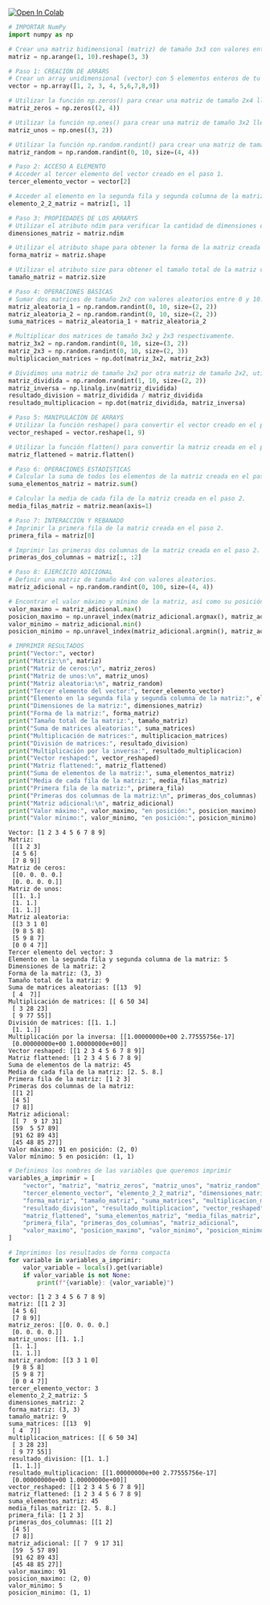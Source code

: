 <a href="https://colab.research.google.com/github/HJhonatanVR/numpyBD/blob/main/numpy.ipynb" target="_parent"><img src="https://colab.research.google.com/assets/colab-badge.svg" alt="Open In Colab"/></a>




```python
# IMPORTAR NumPy
import numpy as np
```


```python
# Crear una matriz bidimensional (matriz) de tamaño 3x3 con valores enteros consecutivos.
matriz = np.arange(1, 10).reshape(3, 3)
```


```python
# Paso 1: CREACIÓN DE ARRARS
# Crear un array unidimensional (vector) con 5 elementos enteros de tu elección.
vector = np.array([1, 2, 3, 4, 5,6,7,8,9])
```


```python
# Utilizar la función np.zeros() para crear una matriz de tamaño 2x4 llena de ceros.
matriz_zeros = np.zeros((2, 4))
```


```python
# Utilizar la función np.ones() para crear una matriz de tamaño 3x2 llena de unos.
matriz_unos = np.ones((3, 2))
```


```python
# Utilizar la función np.random.randint() para crear una matriz de tamaño 4x4 con números enteros aleatorios entre 0 y 10.
matriz_random = np.random.randint(0, 10, size=(4, 4))
```


```python
# Paso 2: ACCESO A ELEMENTO
# Acceder al tercer elemento del vector creado en el paso 1.
tercer_elemento_vector = vector[2]
```


```python
# Acceder al elemento en la segunda fila y segunda columna de la matriz creada en el paso 1.
elemento_2_2_matriz = matriz[1, 1]
```


```python
# Paso 3: PROPIEDADES DE LOS ARRARYS
# Utilizar el atributo ndim para verificar la cantidad de dimensiones de la matriz creada en el paso 2.
dimensiones_matriz = matriz.ndim
```


```python
# Utilizar el atributo shape para obtener la forma de la matriz creada en el paso 2.
forma_matriz = matriz.shape
```


```python
# Utilizar el atributo size para obtener el tamaño total de la matriz creada en el paso 2.
tamaño_matriz = matriz.size
```


```python
# Paso 4: OPERACIONES BÁSICAS
# Sumar dos matrices de tamaño 2x2 con valores aleatorios entre 0 y 10.
matriz_aleatoria_1 = np.random.randint(0, 10, size=(2, 2))
matriz_aleatoria_2 = np.random.randint(0, 10, size=(2, 2))
suma_matrices = matriz_aleatoria_1 + matriz_aleatoria_2
```


```python
# Multiplicar dos matrices de tamaño 3x2 y 2x3 respectivamente.
matriz_3x2 = np.random.randint(0, 10, size=(3, 2))
matriz_2x3 = np.random.randint(0, 10, size=(2, 3))
multiplicacion_matrices = np.dot(matriz_3x2, matriz_2x3)
```


```python
# Dividimos una matriz de tamaño 2x2 por otra matriz de tamaño 2x2, utilizando tanto la división por elementos como la multiplicación por la inversa.
matriz_dividida = np.random.randint(1, 10, size=(2, 2))
matriz_inversa = np.linalg.inv(matriz_dividida)
resultado_division = matriz_dividida / matriz_dividida
resultado_multiplicacion = np.dot(matriz_dividida, matriz_inversa)
```


```python
# Paso 5: MANIPULACIÓN DE ARRAYS
# Utilizar la función reshape() para convertir el vector creado en el paso 2 en una matriz de tamaño 1x9.
vector_reshaped = vector.reshape(1, 9)

```


```python
# Utilizar la función flatten() para convertir la matriz creada en el paso 2 en un vector unidimensional.
matriz_flattened = matriz.flatten()
```


```python
# Paso 6: OPERACIONES ESTADÍSTICAS
# Calcular la suma de todos los elementos de la matriz creada en el paso 2.
suma_elementos_matriz = matriz.sum()
```


```python
# Calcular la media de cada fila de la matriz creada en el paso 2.
media_filas_matriz = matriz.mean(axis=1)
```


```python
# Paso 7: INTERACCIÓN Y REBANADO
# Imprimir la primera fila de la matriz creada en el paso 2.
primera_fila = matriz[0]
```


```python
# Imprimir las primeras dos columnas de la matriz creada en el paso 2.
primeras_dos_columnas = matriz[:, :2]
```


```python
# Paso 8: EJERCICIO ADICIONAL
# Definir una matriz de tamaño 4x4 con valores aleatorios.
matriz_adicional = np.random.randint(0, 100, size=(4, 4))
```


```python
# Encontrar el valor máximo y mínimo de la matriz, así como su posición.
valor_maximo = matriz_adicional.max()
posicion_maximo = np.unravel_index(matriz_adicional.argmax(), matriz_adicional.shape)
valor_minimo = matriz_adicional.min()
posicion_minimo = np.unravel_index(matriz_adicional.argmin(), matriz_adicional.shape)
```


```python
# IMPRIMIR RESULTADOS
print("Vector:", vector)
print("Matriz:\n", matriz)
print("Matriz de ceros:\n", matriz_zeros)
print("Matriz de unos:\n", matriz_unos)
print("Matriz aleatoria:\n", matriz_random)
print("Tercer elemento del vector:", tercer_elemento_vector)
print("Elemento en la segunda fila y segunda columna de la matriz:", elemento_2_2_matriz)
print("Dimensiones de la matriz:", dimensiones_matriz)
print("Forma de la matriz:", forma_matriz)
print("Tamaño total de la matriz:", tamaño_matriz)
print("Suma de matrices aleatorias:", suma_matrices)
print("Multiplicación de matrices:", multiplicacion_matrices)
print("División de matrices:", resultado_division)
print("Multiplicación por la inversa:", resultado_multiplicacion)
print("Vector reshaped:", vector_reshaped)
print("Matriz flattened:", matriz_flattened)
print("Suma de elementos de la matriz:", suma_elementos_matriz)
print("Media de cada fila de la matriz:", media_filas_matriz)
print("Primera fila de la matriz:", primera_fila)
print("Primeras dos columnas de la matriz:\n", primeras_dos_columnas)
print("Matriz adicional:\n", matriz_adicional)
print("Valor máximo:", valor_maximo, "en posición:", posicion_maximo)
print("Valor mínimo:", valor_minimo, "en posición:", posicion_minimo)
```

    Vector: [1 2 3 4 5 6 7 8 9]
    Matriz:
     [[1 2 3]
     [4 5 6]
     [7 8 9]]
    Matriz de ceros:
     [[0. 0. 0. 0.]
     [0. 0. 0. 0.]]
    Matriz de unos:
     [[1. 1.]
     [1. 1.]
     [1. 1.]]
    Matriz aleatoria:
     [[3 3 1 0]
     [9 8 5 8]
     [5 9 8 7]
     [0 0 4 7]]
    Tercer elemento del vector: 3
    Elemento en la segunda fila y segunda columna de la matriz: 5
    Dimensiones de la matriz: 2
    Forma de la matriz: (3, 3)
    Tamaño total de la matriz: 9
    Suma de matrices aleatorias: [[13  9]
     [ 4  7]]
    Multiplicación de matrices: [[ 6 50 34]
     [ 3 28 23]
     [ 9 77 55]]
    División de matrices: [[1. 1.]
     [1. 1.]]
    Multiplicación por la inversa: [[1.00000000e+00 2.77555756e-17]
     [0.00000000e+00 1.00000000e+00]]
    Vector reshaped: [[1 2 3 4 5 6 7 8 9]]
    Matriz flattened: [1 2 3 4 5 6 7 8 9]
    Suma de elementos de la matriz: 45
    Media de cada fila de la matriz: [2. 5. 8.]
    Primera fila de la matriz: [1 2 3]
    Primeras dos columnas de la matriz:
     [[1 2]
     [4 5]
     [7 8]]
    Matriz adicional:
     [[ 7  9 17 31]
     [59  5 57 89]
     [91 62 89 43]
     [45 48 85 27]]
    Valor máximo: 91 en posición: (2, 0)
    Valor mínimo: 5 en posición: (1, 1)
    


```python
# Definimos los nombres de las variables que queremos imprimir
variables_a_imprimir = [
    "vector", "matriz", "matriz_zeros", "matriz_unos", "matriz_random",
    "tercer_elemento_vector", "elemento_2_2_matriz", "dimensiones_matriz",
    "forma_matriz", "tamaño_matriz", "suma_matrices", "multiplicacion_matrices",
    "resultado_division", "resultado_multiplicacion", "vector_reshaped",
    "matriz_flattened", "suma_elementos_matriz", "media_filas_matriz",
    "primera_fila", "primeras_dos_columnas", "matriz_adicional",
    "valor_maximo", "posicion_maximo", "valor_minimo", "posicion_minimo"
]

# Imprimimos los resultados de forma compacta
for variable in variables_a_imprimir:
    valor_variable = locals().get(variable)
    if valor_variable is not None:
        print(f"{variable}: {valor_variable}")

```

    vector: [1 2 3 4 5 6 7 8 9]
    matriz: [[1 2 3]
     [4 5 6]
     [7 8 9]]
    matriz_zeros: [[0. 0. 0. 0.]
     [0. 0. 0. 0.]]
    matriz_unos: [[1. 1.]
     [1. 1.]
     [1. 1.]]
    matriz_random: [[3 3 1 0]
     [9 8 5 8]
     [5 9 8 7]
     [0 0 4 7]]
    tercer_elemento_vector: 3
    elemento_2_2_matriz: 5
    dimensiones_matriz: 2
    forma_matriz: (3, 3)
    tamaño_matriz: 9
    suma_matrices: [[13  9]
     [ 4  7]]
    multiplicacion_matrices: [[ 6 50 34]
     [ 3 28 23]
     [ 9 77 55]]
    resultado_division: [[1. 1.]
     [1. 1.]]
    resultado_multiplicacion: [[1.00000000e+00 2.77555756e-17]
     [0.00000000e+00 1.00000000e+00]]
    vector_reshaped: [[1 2 3 4 5 6 7 8 9]]
    matriz_flattened: [1 2 3 4 5 6 7 8 9]
    suma_elementos_matriz: 45
    media_filas_matriz: [2. 5. 8.]
    primera_fila: [1 2 3]
    primeras_dos_columnas: [[1 2]
     [4 5]
     [7 8]]
    matriz_adicional: [[ 7  9 17 31]
     [59  5 57 89]
     [91 62 89 43]
     [45 48 85 27]]
    valor_maximo: 91
    posicion_maximo: (2, 0)
    valor_minimo: 5
    posicion_minimo: (1, 1)
    
